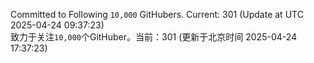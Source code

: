 Committed to Following `10,000` GitHubers. Current: <!-- FOLLOWING_COUNT -->301<!-- FOLLOWING_COUNT --> (Update at UTC <!-- LAST_UPDATED -->2025-04-24 09:37:23<!-- LAST_UPDATED -->)<br>
致力于关注`10,000`个GitHuber。当前：<!-- FOLLOWING_COUNT -->301<!-- FOLLOWING_COUNT --> (更新于北京时间 <!-- LAST_UPDATED_CST -->2025-04-24 17:37:23<!-- LAST_UPDATED_CST -->)
